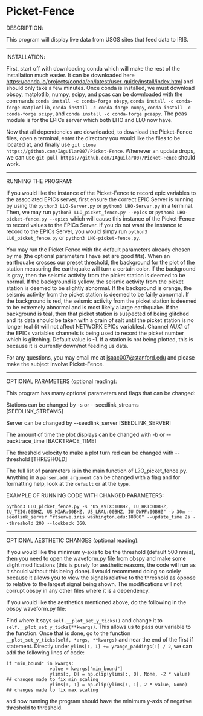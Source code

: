 # Picket-Fence
DESCRIPTION:

This program will display live data from USGS sites that feed data to IRIS.
___________


INSTALLATION:

First, start off with downloading conda which will make the rest of the installation much easier. It can be downloaded here https://conda.io/projects/conda/en/latest/user-guide/install/index.html and should only take a few minutes. Once conda is installed, we must download obspy, matplotlib, numpy, scipy, and pcas can be downloaded with the commands `conda install -c conda-forge obspy`, `conda install -c conda-forge matplotlib`, `conda install -c conda-forge numpy`, `conda install -c conda-forge scipy`, and `conda install -c conda-forge pcaspy`. The pcas module is for the EPICs server which both LHO and LLO now have.

Now that all dependencies are downloaded, to download the Picket-Fence files, open a terminal, enter the directory you would like the files to be located at, and finally use `git clone https://github.com/IAguilar007/Picket-Fence`. Whenever an update drops, we can use `git pull https://github.com/IAguilar007/Picket-Fence` should work.
___________

RUNNING THE PROGRAM:

If you would like the instance of the Picket-Fence to record epic variables to the associated EPICs server, first ensure the correct EPIC Server is running by using the `python3 LLO-Server.py` or `python3 LHO-Server.py` in a terminal. Then, we may run `python3 LLO_picket_fence.py --epics` or `python3 LHO-picket-fence.py --epics` which will cause this instance of the Picket-Fence to record values to the EPICs Server. If you do not want the instance to record to the EPICs Server, you would simpy run `python3 LLO_picket_fence.py` or `python3 LHO-picket-fence.py`. 

You may run the Picket Fence with the default parameters already chosen by me (the optional parameters I have set are good fits). When an earthquake crosses our preset threshold, the background for the plot of the station measuring the earthquake will turn a certain color. If the background is gray, then the seismic activity from the picket station is deemed to be normal. If the background is yellow, the seismic activity from the picket station is deemed to be slightly abnormal. If the background is orange, the seismic activity from the picket station is deemed to be fairly abnormal. If the background is red, the seismic activity from the picket station is deemed to be extremely abnormal and is most likely a large earthquake. If the background is teal, then that picket station is suspected of being glitched and its data should be taken with a grain of salt until the picket station is no longer teal (it will not affect NETWORK EPICs variables). Channel AUX1 of the EPICs variables channels is being used to record the picket number which is glitching. Default value is -1. If a station is not being plotted, this is because it is currently down/not feeding us data.

For any questions, you may email me at isaac007@stanford.edu and please make the subject involve Picket-Fence.

___________

OPTIONAL PARAMETERS (optional reading):

This program has many optional parameters and flags that can be changed:

Stations can be changed by -s or --seedlink_streams \[SEEDLINK_STREAMS\]

Server can be changed by --seedlink_server \[SEEDLINK_SERVER\]

The amount of time the plot displays can be changed with -b or --backtrace_time \[BACKTRACE_TIME\]

The threshold velocity to make a plot turn red can be changed with --threshold \[THRESHOLD\]

The full list of parameters is in the main function of L?O_picket_fence.py. Anything in a `parser.add_argument` can be changed with a flag and for formatting help, look at the `default` or at the `type`.

EXAMPLE OF RUNNING CODE WITH CHANGED PARAMETERS:

`python3 LLO_picket_fence.py -s "US_KVTX:10BHZ, IU_HKT:00BHZ, IU_TEIG:00BHZ, US_MIAR:00BHZ, US_LRAL:00BHZ, IU_DWPF:00BHZ" -b 30m --seedlink_server "rtserve.iris.washington.edu:18000" --update_time 2s --threshold 200 --lookback 360`.

_________

OPTIONAL AESTHETIC CHANGES (optional reading):

If you would like the minimum y-axis to be the threshold (default 500 nm/s), then you need to open the waveform.py file from obspy and make some slight modifications (this is purely for aesthetic reasons, the code will run as it should without this being done). I would recommend doing so solely because it allows you to view the signals relative to the threshold as oppose to relative to the largest signal being shown. The modifications will not corrupt obspy in any other files where it is a dependency.

If you would like the aesthetics mentioned above, do the following in the obspy waveform.py file:

Find where it says `self.__plot_set_y_ticks()` and change it to `self.__plot_set_y_ticks(**kwargs)`. This allows us to pass our variable to the function. Once that is done, go to the function `__plot_set_y_ticks(self, *args, **kwargs)` and near the end of the first if statement. Directly under `ylims[:, 1] += yrange_paddings[:] / 2`, we can add the following lines of code:

```
if "min_bound" in kwargs:
                value = kwargs["min_bound"]
                ylims[:, 0] = np.clip(ylims[:, 0], None, -2 * value)  ## changes made to fix min scaling
                ylims[:, 1] = np.clip(ylims[:, 1], 2 * value, None)   ## changes made to fix max scaling
```

and now running the program should have the minimum y-axis of negative threshold to threshold.
